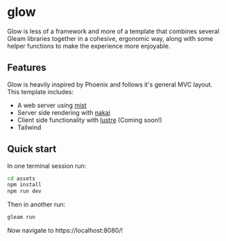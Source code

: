 # glow

Glow is less of a framework and more of a template that combines several Gleam libraries together in a cohesive, ergonomic way, along with some helper functions to make the experience more enjoyable.

## Features

Glow is heavily inspired by Phoenix and follows it's general MVC layout. This template includes:

- A web server using [mist]("https://github.com/rawhat/mist")
- Server side rendering with [nakai](https://github.com/nakaibuild/nakai)
- Client side functionality with [lustre](https://github.com/hayleigh-dot-dev/gleam-lustre) (Coming soon!)
- Tailwind

## Quick start

In one terminal session run:

```sh
cd assets
npm install
npm run dev
```

Then in another run:

```sh
gleam run
```

Now navigate to https://localhost:8080/!


